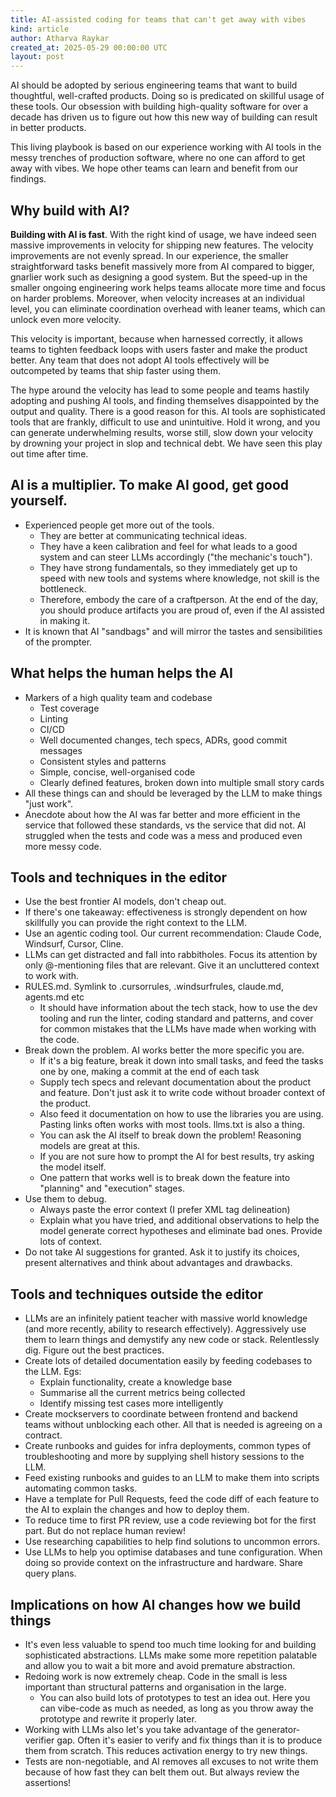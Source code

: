 ```yaml
---
title: AI-assisted coding for teams that can't get away with vibes
kind: article
author: Atharva Raykar
created_at: 2025-05-29 00:00:00 UTC
layout: post
---
```

AI should be adopted by serious engineering teams that want to build thoughtful, well-crafted products. Doing so is predicated on skillful usage of these tools. Our obsession with building high-quality software for over a decade has driven us to figure out how this new way of building can result in better products.

This living playbook is based on our experience working with AI tools in the messy trenches of production software, where no one can afford to get away with vibes. We hope other teams can learn and benefit from our findings.

## Why build with AI?

**Building with AI is fast**. With the right kind of usage, we have indeed seen massive improvements in velocity for shipping new features. The velocity improvements are not evenly spread. In our experience, the smaller straightforward tasks benefit massively more from AI compared to bigger, gnarlier work such as designing a good system. But the speed-up in the smaller ongoing engineering work helps teams allocate more time and focus on harder problems. Moreover, when velocity increases at an individual level, you can eliminate coordination overhead with leaner teams, which can unlock even more velocity.

This velocity is important, because when harnessed correctly, it allows teams to tighten feedback loops with users faster and make the product better. Any team that does not adopt AI tools effectively will be outcompeted by teams that ship faster using them.

The hype around the velocity has lead to some people and teams hastily adopting and pushing AI tools, and finding themselves disappointed by the output and quality. There is a good reason for this. AI tools are sophisticated tools that are frankly, difficult to use and unintuitive. Hold it wrong, and you can generate underwhelming results, worse still, slow down your velocity by drowning your project in slop and technical debt. We have seen this play out time after time.

## AI is a multiplier. To make AI good, get good yourself.

* Experienced people get more out of the tools.
    * They are better at communicating technical ideas.
    * They have a keen calibration and feel for what leads to a good system and can steer LLMs accordingly ("the mechanic's touch").
    * They have strong fundamentals, so they immediately get up to speed with new tools and systems where knowledge, not skill is the bottleneck.
    * Therefore, embody the care of a craftperson. At the end of the day, you should produce artifacts you are proud of, even if the AI assisted in making it.
* It is known that AI "sandbags" and will mirror the tastes and sensibilities of the prompter.

## What helps the human helps the AI

* Markers of a high quality team and codebase
    * Test coverage
    * Linting
    * CI/CD
    * Well documented changes, tech specs, ADRs, good commit messages
    * Consistent styles and patterns
    * Simple, concise, well-organised code
    * Clearly defined features, broken down into multiple small story cards
* All these things can and should be leveraged by the LLM to make things "just work".
* Anecdote about how the AI was far better and more efficient in the service that followed these standards, vs the service that did not. AI struggled when the tests and code was a mess and produced even more messy code.

## Tools and techniques in the editor

* Use the best frontier AI models, don't cheap out.
* If there's one takeaway: effectiveness is strongly dependent on how skillfully you can provide the right context to the LLM.
* Use an agentic coding tool. Our current recommendation: Claude Code, Windsurf, Cursor, Cline.
* LLMs can get distracted and fall into rabbitholes. Focus its attention by only @-mentioning files that are relevant. Give it an uncluttered context to work with.
* RULES.md. Symlink to .cursorrules, .windsurfrules, claude.md, agents.md etc
    * It should have information about the tech stack, how to use the dev tooling and run the linter, coding standard and patterns, and cover for common mistakes that the LLMs have made when working with the code.
* Break down the problem. AI works better the more specific you are.
    * If it's a big feature, break it down into small tasks, and feed the tasks one by one, making a commit at the end of each task
    * Supply tech specs and relevant documentation about the product and feature. Don't just ask it to write code without broader context of the product.
    * Also feed it documentation on how to use the libraries you are using. Pasting links often works with most tools. llms.txt is also a thing.
    * You can ask the AI itself to break down the problem! Reasoning models are great at this.
    * If you are not sure how to prompt the AI for best results, try asking the model itself.
    * One pattern that works well is to break down the feature into "planning" and "execution" stages.
* Use them to debug.
    * Always paste the error context (I prefer XML tag delineation)
    * Explain what you have tried, and additional observations to help the model generate correct hypotheses and eliminate bad ones. Provide lots of context.
* Do not take AI suggestions for granted. Ask it to justify its choices, present alternatives and think about advantages and drawbacks.

## Tools and techniques outside the editor

* LLMs are an infinitely patient teacher with massive world knowledge (and more recently, ability to research effectively). Aggressively use them to learn things and demystify any new code or stack. Relentlessly dig. Figure out the best practices.
* Create lots of detailed documentation easily by feeding codebases to the LLM. Egs:
    * Explain functionality, create a knowledge base
    * Summarise all the current metrics being collected
    * Identify missing test cases more intelligently
* Create mockservers to coordinate between frontend and backend teams without unblocking each other. All that is needed is agreeing on a contract.
* Create runbooks and guides for infra deployments, common types of troubleshooting and more by supplying shell history sessions to the LLM.
* Feed existing runbooks and guides to an LLM to make them into scripts automating common tasks.
* Have a template for Pull Requests, feed the code diff of each feature to the AI to explain the changes and how to deploy them.
* To reduce time to first PR review, use a code reviewing bot for the first part. But do not replace human review!
* Use researching capabilities to help find solutions to uncommon errors.
* Use LLMs to help you optimise databases and tune configuration. When doing so provide context on the infrastructure and hardware. Share query plans.

## Implications on how AI changes how we build things

* It's even less valuable to spend too much time looking for and building sophisticated abstractions. LLMs make some more repetition palatable and allow you to wait a bit more and avoid premature abstraction.
* Redoing work is now extremely cheap. Code in the small is less important than structural patterns and organisation in the large.
    * You can also build lots of prototypes to test an idea out. Here you can vibe-code as much as needed, as long as you throw away the prototype and rewrite it properly later.
* Working with LLMs also let's you take advantage of the generator-verifier gap. Often it's easier to verify and fix things than it is to produce them from scratch. This reduces activation energy to try new things.
* Tests are non-negotiable, and AI removes all excuses to not write them because of how fast they can belt them out. But always review the assertions!
